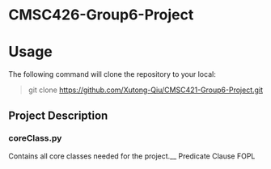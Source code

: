 # CMSC426-Group6-Project

# Usage
The following command will clone the repository to your local:
> git clone https://github.com/Xutong-Qiu/CMSC421-Group6-Project.git
## Project Description

### coreClass.py
Contains all core classes needed for the project.__
Predicate
Clause
FOPL
